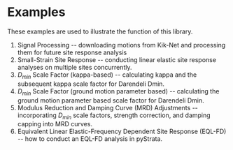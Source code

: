 # Examples

These examples are used to illustrate the function of this library.


1. Signal Processing -- downloading motions from Kik-Net and processing them for future site response analysis
2. Small-Strain Site Response -- conducting linear elastic site response analyses on multiple sites concurrently.
3. $D_{min}$ Scale Factor (kappa-based) -- calculating kappa and the subsequent kappa scale factor for Darendeli Dmin.
4. $D_{min}$ Scale Factor (ground motion parameter based) -- calculating the ground motion parameter based scale factor for Darendeli Dmin.
5. Modulus Reduction and Damping Curve (MRD) Adjustments -- incorporating $D_{min}$ scale factors, strength correction, and damping capping into MRD curves.
5. Equivalent Linear Elastic-Frequency Dependent Site Response (EQL-FD) -- how to conduct an EQL-FD analysis in pyStrata.